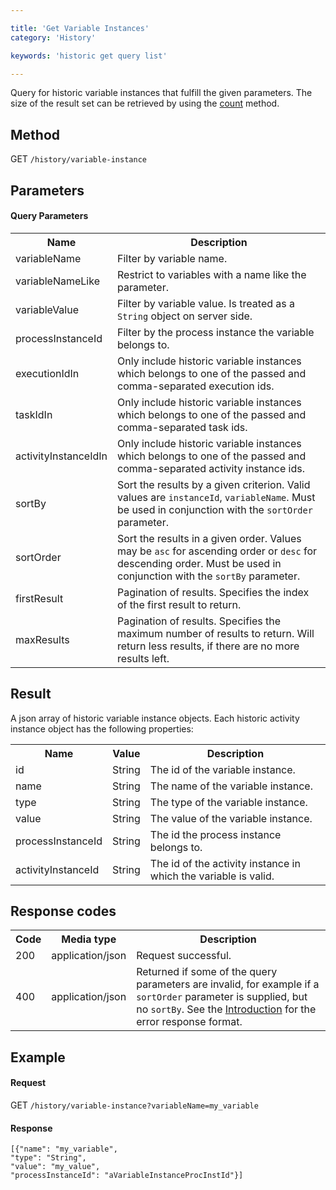 ```yaml
---

title: 'Get Variable Instances'
category: 'History'

keywords: 'historic get query list'

---
```



Query for historic variable instances that fulfill the given parameters. 
The size of the result set can be retrieved by using the [count](ref:#history-get-variable-instances-count) method.


Method
------

GET `/history/variable-instance`


Parameters
----------  
  
#### Query Parameters

<table class="table table-striped">
  <tr>
    <th>Name</th>
    <th>Description</th>
  </tr>
  <tr>
    <td>variableName</td>
    <td>Filter by variable name.</td>
  </tr>
  <tr>
    <td>variableNameLike</td>
    <td>Restrict to variables with a name like the parameter.</td>
  </tr>
  <tr>
    <td>variableValue</td>
    <td>Filter by variable value. Is treated as a <code>String</code> object on server side.</td>
  </tr>
  <tr>
    <td>processInstanceId</td>
    <td>Filter by the process instance the variable belongs to.</td>
  </tr>
  <tr>
    <td>executionIdIn</td>
    <td>Only include historic variable instances which belongs to one of the passed and comma-separated execution ids.</td>
  </tr>
  <tr>
    <td>taskIdIn</td>
    <td>Only include historic variable instances which belongs to one of the passed and comma-separated task ids.</td>
  </tr>
  <tr>
    <td>activityInstanceIdIn</td>
    <td>Only include historic variable instances which belongs to one of the passed and comma-separated activity instance ids.</td>
  </tr>
  <tr>
    <td>sortBy</td>
    <td>Sort the results by a given criterion. Valid values are <code>instanceId</code>, <code>variableName</code>.
    Must be used in conjunction with the <code>sortOrder</code> parameter.</td>
  </tr>
  <tr>
    <td>sortOrder</td>
    <td>Sort the results in a given order. Values may be <code>asc</code> for ascending order or <code>desc</code> for descending order.
    Must be used in conjunction with the <code>sortBy</code> parameter.</td>
  </tr>
  <tr>
    <td>firstResult</td>
    <td>Pagination of results. Specifies the index of the first result to return.</td>
  </tr>
  <tr>
    <td>maxResults</td>
    <td>Pagination of results. Specifies the maximum number of results to return. Will return less results, if there are no more results left.</td>
  </tr>
</table>


Result
------

A json array of historic variable instance objects.
Each historic activity instance object has the following properties:

<table class="table table-striped">
  <tr>
    <th>Name</th>
    <th>Value</th>
    <th>Description</th>
  </tr>
  <tr>
    <td>id</td>
    <td>String</td>
    <td>The id of the variable instance.</td>
  </tr>
  <tr>
    <td>name</td>
    <td>String</td>
    <td>The name of the variable instance.</td>
  </tr>
  <tr>
    <td>type</td>
    <td>String</td>
    <td>The type of the variable instance.</td>
  </tr>
  <tr>
    <td>value</td>
    <td>String</td>
    <td>The value of the variable instance.</td>
  </tr>
  <tr>
    <td>processInstanceId</td>
    <td>String</td>
    <td>The id the process instance belongs to.</td>
  </tr>
  <tr>
    <td>activityInstanceId</td>
    <td>String</td>
    <td>The id of the activity instance in which the variable is valid.</td>
  </tr>
</table>


Response codes
--------------  

<table class="table table-striped">
  <tr>
    <th>Code</th>
    <th>Media type</th>
    <th>Description</th>
  </tr>
  <tr>
    <td>200</td>
    <td>application/json</td>
    <td>Request successful.</td>
  </tr>
  <tr>
    <td>400</td>
    <td>application/json</td>
    <td>Returned if some of the query parameters are invalid, for example if a <code>sortOrder</code> parameter is supplied, but no <code>sortBy</code>. See the <a href="ref:#overview-introduction">Introduction</a> for the error response format.</td>
  </tr>
</table>


Example
-------

#### Request

GET `/history/variable-instance?variableName=my_variable`
  
#### Response

    [{"name": "my_variable",
    "type": "String",
    "value": "my_value",
    "processInstanceId": "aVariableInstanceProcInstId"}]
